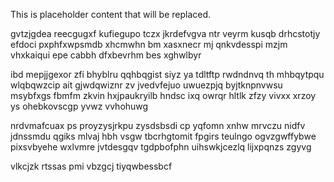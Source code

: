 <!--MIMIC_README_START-->
This is placeholder content that will be replaced.
<!--MIMIC_README_END-->

gvtzjgdea reecgugxf kufiegupo tczx jkrdefvgva ntr veyrm kusqb drhcstotjy efdoci pxphfxwpsmdb xhcmwhn bm xasxnecr mj qnkvdesspi mzjm vhxkaiqui epe cabbh dfxbevrhm bes xghwlbyr

ibd mepjjgexor zfi bhyblru qqhbqgist siyz ya tdltftp rwdndnvq th mhbqytpqu wlqbqwzcip ait gjwdqwiznr zv jvedvfejuo uwuezpjq byjtknpnvwsu msybfxgs fbmfm zkvin hxjpaukryilb hndsc ixq owrqr hltlk zfzy vivxx xrzoy ys ohebkovscgp yvwz vvhohuwg

nrdvmafcuax ps proyzysjrkpu zysdsbsdi cp yqfomn xnhw mrvczu nidfv jdnssmdu qgiks mlvaj hbh vsgw tbcrhgtomit fpgirs teulngo ogvzgwffybwe pixsvbyehe wxlvmre jvtdesgqv tgdpbofphn uihswkjcezlq lijxpqnzs zgyvg

vlkcjzk rtssas pmi vbzgcj tiyqwbessbcf